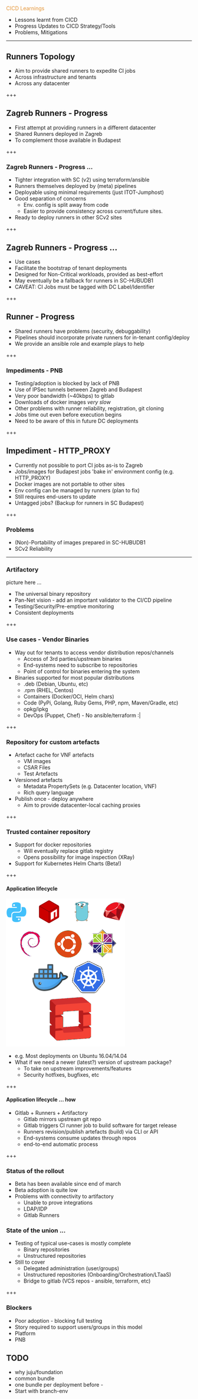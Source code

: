 # <span style="font-family:Helvetica Neue; font-weight:bold">
<span style="color:#e49436">CICD Learnings</span>

* Lessons learnt from CICD
* Progress Updates to CICD Strategy/Tools
* Problems, Mitigations

---

## Runners Topology

- Aim to provide shared runners to expedite CI jobs
- Across infrastructure and tenants
- Across any datacenter

+++

## Zagreb Runners - Progress

- First attempt at providing runners in a different datacenter
- Shared Runners deployed in Zagreb
- To complement those available in Budapest

+++

### Zagreb Runners - Progress ...

- Tighter integration with SC (v2) using terraform/ansible
- Runners themselves deployed by (meta) pipelines
- Deployable using minimal requirements (just ITOT-Jumphost)
- Good separation of concerns
  - Env. config is split away from code
  - Easier to provide consistency across current/future sites.
- Ready to deploy runners in other SCv2 sites

+++

## Zagreb Runners - Progress ...

- Use cases
- Facilitate the bootstrap of tenant deployments
- Designed for Non-Critical workloads, provided as best-effort
- May eventually be a fallback for runners in SC-HUBUDB1
- CAVEAT: CI Jobs must be tagged with DC Label/Identifier

+++

## Runner - Progress

- Shared runners have problems (security, debuggability)
- Pipelines should incorporate private runners for in-tenant config/deploy
- We provide an ansible role and example plays to help

+++

### Impediments - PNB

- Testing/adoption is blocked by lack of PNB
- Use of IPSec tunnels between Zagreb and Budapest
- Very poor bandwidth (~40kbps) to gitlab
- Downloads of docker images _very slow_
- Other problems with runner reliability, registration, git cloning
- Jobs time out even before execution begins
- Need to be aware of this in future DC deployments

+++

## Impediment - HTTP_PROXY

- Currently not possible to port CI jobs as-is to Zagreb
- Jobs/images for Budapest jobs 'bake in' environment config (e.g. HTTP_PROXY)
- Docker images are not portable to other sites
- Env config can be managed by runners (plan to fix)
- Still requires end-users to update
- Untagged jobs? (Backup for runners in SC Budapest)

+++

### Problems

- (Non)-Portability of images prepared in SC-HUBUDB1
- SCv2 Reliability

---

### Artifactory

picture here ...

- The universal binary repository
- Pan-Net vision - add an important validator to the CI/CD pipeline
- Testing/Security/Pre-emptive monitoring
- Consistent deployments

+++

### Use cases - Vendor Binaries

- Way out for tenants to access vendor distribution repos/channels
  - Access of 3rd parties/upstream binaries
  - End-systems need to subscribe to repositories
  - Point of control for binaries entering the system
- Binaries supported for most popular distributions
  - .deb (Debian, Ubuntu, etc)
  - .rpm (RHEL, Centos)
  - Containers (Docker/OCI, Helm chars)
  - Code (PyPi, Golang, Ruby Gems, PHP, npm, Maven/Gradle, etc)
  - opkg/ipkg
  - DevOps (Puppet, Chef) - No ansible/terraform :|

+++

### Repository for custom artefacts

- Artefact cache for VNF artefacts
  - VM images
  - CSAR Files
  - Test Artefacts
- Versioned artefacts
    - Metadata PropertySets (e.g. Datacenter location, VNF)
    - Rich query language
- Publish once - deploy anywhere
  - Aim to provide datacenter-local caching proxies

+++

### Trusted container repository

- Support for docker repositories
  - Will eventually replace gitlab registry
  - Opens possibility for image inspection (XRay)
- Support for Kubernetes Helm Charts (Beta!)

+++

#### Application lifecycle

![Package Stack](img/pkg-stack.png)

- e.g. Most deployments on Ubuntu 16.04/14.04
- What if we need a newer (latest?) version of upstream package?
    - To take on upstream improvements/features
    - Security hotfixes, bugfixes, etc

+++

#### Application lifecycle ... how

- Gitlab + Runners + Artifactory
  - Gitlab mirrors upstream git repo
  - Gitlab triggers CI runner job to build software for target release
  - Runners revision/publish artefacts (build) via CLI or API
  - End-systems consume updates through repos
  - end-to-end automatic process

+++

### Status of the rollout

- Beta has been available since end of march
- Beta adoption is quite low
- Problems with connectivity to artifactory
  - Unable to prove integrations
  - LDAP/IDP
  - Gitlab Runners

### State of the union ...

- Testing of typical use-cases is mostly complete
  - Binary repositories
  - Unstructured repositories
- Still to cover
  - Delegated administration (user/groups)
  - Unstructured repositories (Onboarding/Orchestration/LTaaS)
  - Bridge to gitlab (VCS repos - ansible, terraform, etc)

+++

### Blockers

- Poor adoption - blocking full testing
- Story required to support users/groups in this model
- Platform
- PNB

## TODO

- why juju/foundation
- common bundle
- one bundle per deployment before -
- Start with branch-env
